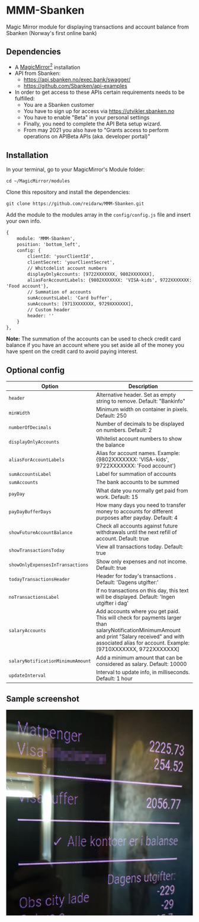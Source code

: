 # MMM-Sbanken
Magic Mirror module for displaying transactions and account balance from Sbanken (Norway's first  online bank)

## Dependencies
  * A [MagicMirror<sup>2</sup>](https://github.com/MichMich/MagicMirror) installation
  * API from Sbanken:
     * https://api.sbanken.no/exec.bank/swagger/
     * https://github.com/Sbanken/api-examples
  * In order to get access to these APIs certain requirements needs to be fulfilled:
     * You are a Sbanken customer
     * You have to sign up for access via https://utvikler.sbanken.no
     * You have to enable "Beta" in your personal settings
     * Finally, you need to complete the API Beta setup wizard.
     * From may 2021 you also have to "Grants access to perform operations on APIBeta APIs (aka. developer portal)"

## Installation

In your terminal, go to your MagicMirror's Module folder:
````
cd ~/MagicMirror/modules
````

Clone this repository and install the dependencies:
````
git clone https://github.com/reidarw/MMM-Sbanken.git
````

Add the module to the modules array in the `config/config.js` file
and insert your own info. 

```
{
    module: 'MMM-Sbanken',
    position: 'bottom_left',
    config: {
        clientId: 'yourClientId',
        clientSecret: 'yourClientSecret',
        // Whitcdelist account numbers
        displayOnlyAccounts: [9722XXXXXXX, 9802XXXXXXX],
        aliasForAccountLabels: {9802XXXXXXX: 'VISA-kids', 9722XXXXXXX: 'Food account'},
        // Summation of accounts
        sumAccountsLabel: 'Card buffer',
        sumAccounts: [9713XXXXXXX, 9729XXXXXXX],
        // Custom header
        header: '' 
    }
},
```
**Note:** 
The summation of the accounts can be used to check credit card balance if you have an account 
where you set aside all of the money you have spent on the credit card to avoid paying interest. 

## Optional config
| **Option** | **Description** |
| --- | --- |
| `header` | Alternative header. Set as empty string to remove. Default: "Bankinfo" |
| `minWidth` | Minimum width on container in pixels. Default: 250 |
| `numberOfDecimals` | Number of decimals to be displayed on numbers. Default: 2 |
| `displayOnlyAccounts` | Whitelist account numbers to show the balance |
| `aliasForAccountLabels` | Alias for account names. Example: {9802XXXXXXX: 'VISA-kids', 9722XXXXXXX: 'Food account'} |
| `sumAccountsLabel` | Label for summation of accounts |
| `sumAccounts` | The bank accounts to be summed |
| `payDay` | What date you normally get paid from work. Default: 15 |
| `payDayBufferDays` | How many days you need to transfer money to accounts for different purposes after payday. Default: 4 |
| `showFutureAccountBalance` | Check all accounts against future withdrawals until the next refill of account. Default: true |
| `showTransactionsToday` | View all transactions today. Default: true |
| `showOnlyExpensesInTransactions` | Show only expenses and not income. Default: true |
| `todayTransactionsHeader` | Header for today's transactions . Default: 'Dagens utgifter:' |
| `noTransactionsLabel` | If no transactions on this day, this text will be displayed. Default: 'Ingen utgifter i dag' |
| `salaryAccounts` | Add accounts where you get paid. This will check for payments larger than salaryNotificationMinimumAmount and print "Salary received" and with associated alias for account. Example: [9710XXXXXXX, 9722XXXXXXX] |
| `salaryNotificationMinimumAmount` | Add a minimum amount that can be considered as salary. Default: 10000 |
| `updateInterval` | Interval to update info, in milliseconds. Default: 1 hour |


## Sample screenshot

![MMM-Sbanken module for MagicMirror](screenshots/example.png "MMM-Sbanken module for MagicMirror")
               